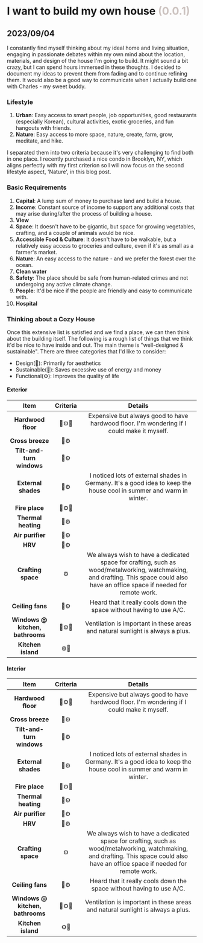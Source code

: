 # I want to build my own house <span style="color:#CDC4C1"> (0.0.1) </span>
## 2023/09/04

I constantly find myself thinking about my ideal home and living situation, engaging in passionate debates within my own mind about the location, materials, and design of the house I'm going to build. It might sound a bit crazy, but I can spend hours immersed in these thoughts. I decided to document my ideas to prevent them from fading and to continue refining them. It would also be a good way to communicate when I actually build one with Charles - my sweet buddy.

### Lifestyle
1. **Urban**: Easy access to smart people, job opportunities, good restaurants (especially Korean), cultural activities, exotic groceries, and fun hangouts with friends.
2. **Nature**: Easy access to more space, nature, create, farm, grow, meditate, and hike.

I separated them into two criteria because it's very challenging to find both in one place. I recently purchased a nice condo in Brooklyn, NY, which aligns perfectly with my first criterion so I will now focus on the second lifestyle aspect, 'Nature', in this blog post.

### Basic Requirements
1. **Capital**: A lump sum of money to purchase land and build a house.
2. **Income**: Constant source of income to support any additional costs that may arise during/after the process of building a house.
3. **View**
4. **Space**: It doesn't have to be gigantic, but space for growing vegetables, crafting, and a couple of animals would be nice.
5. **Accessible Food & Culture**: It doesn't have to be walkable, but a relatively easy access to groceries and culture, even if it's as small as a farmer's market.
6. **Nature**: An easy access to the nature - and we prefer the forest over the ocean.
7. **Clean water**
8. **Safety**: The place should be safe from human-related crimes and not undergoing any active climate change.
9. **People**: It'd be nice if the people are friendly and easy to communicate with.
10. **Hospital**

### Thinking about a Cozy House
Once this extensive list is satisfied and we find a place, we can then think about the building itself. The following is a rough list of things that we think it'd be nice to have inside and out. The main theme is "well-designed & sustainable". There are three categories that I'd like to consider:
- Design(💅): Primarily for aesthetics
- Sustainable(🌳): Saves excessive use of energy and money
- Functional(⚙️): Improves the quality of life

#### Exterior
| Item | Criteria | Details |
|:---:|:---:|:---:|
| **Hardwood floor** | 🌳⚙️💅   | Expensive but always good to have hardwood floor. I'm wondering if I could make it myself. |
| **Cross breeze** | 🌳⚙️  |  |
| **Tilt-and-turn windows** | 🌳⚙️  |  |
| **External shades** | 🌳⚙️  | I noticed lots of external shades in Germany. It's a good idea to keep the house cool in summer and warm in winter. |
| **Fire place** | 🌳⚙️💅   |  |
| **Thermal heating** | 🌳⚙️  |  |
| **Air purifier** | 🌳⚙️  |  |
| **HRV** | 🌳⚙️  |  |
| **Crafting space** | ⚙️ | We always wish to have a dedicated space for crafting, such as wood/metalworking, watchmaking, and drafting. This space could also have an office space if needed for remote work. |
| **Ceiling fans** | 🌳⚙️  | Heard that it really cools down the space without having to use A/C. |
| **Windows @ kitchen, bathrooms** | 🌳⚙️💅   | Ventilation is important in these areas and natural sunlight is always a plus. |
| **Kitchen island** | ⚙️💅  |  |

#### Interior
| Item | Criteria | Details |
|:---:|:---:|:---:|
| **Hardwood floor** | 🌳⚙️💅   | Expensive but always good to have hardwood floor. I'm wondering if I could make it myself. |
| **Cross breeze** | 🌳⚙️  |  |
| **Tilt-and-turn windows** | 🌳⚙️  |  |
| **External shades** | 🌳⚙️  | I noticed lots of external shades in Germany. It's a good idea to keep the house cool in summer and warm in winter. |
| **Fire place** | 🌳⚙️💅   |  |
| **Thermal heating** | 🌳⚙️  |  |
| **Air purifier** | 🌳⚙️  |  |
| **HRV** | 🌳⚙️  |  |
| **Crafting space** | ⚙️ | We always wish to have a dedicated space for crafting, such as wood/metalworking, watchmaking, and drafting. This space could also have an office space if needed for remote work. |
| **Ceiling fans** | 🌳⚙️  | Heard that it really cools down the space without having to use A/C. |
| **Windows @ kitchen, bathrooms** | 🌳⚙️💅   | Ventilation is important in these areas and natural sunlight is always a plus. |
| **Kitchen island** | ⚙️💅  |  |